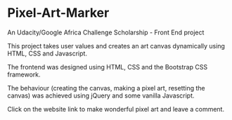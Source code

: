# Pixel-Art-Marker
An Udacity/Google Africa Challenge Scholarship - Front End project

This project takes user values and creates an art canvas dynamically using HTML, CSS and Javascript.

The frontend was designed using HTML, CSS and the Bootstrap CSS framework.

The behaviour (creating the canvas, making a pixel art, resetting the canvas) was achieved using jQuery and some vanilla Javascript.

Click on the website link to make wonderful pixel art and leave a comment.
